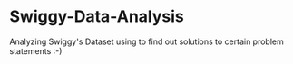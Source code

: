 # Swiggy-Data-Analysis
Analyzing Swiggy's Dataset using to find out solutions to certain problem statements :-)
